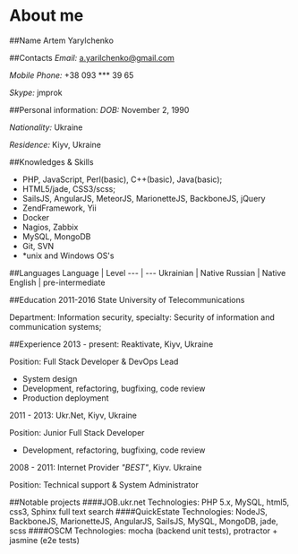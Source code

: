 # About me

##Name
Artem Yarylchenko

##Contacts
*Email:* [a.yarilchenko@gmail.com](mailto:a.yarilchenko@gmail.com)

*Mobile Phone:* +38 093 *** 39 65

*Skype:* jmprok

##Personal information:
*DOB:* November 2, 1990

*Nationality:* Ukraine

*Residence:* Kiyv, Ukraine

##Knowledges & Skills
- PHP, JavaScript, Perl(basic), C++(basic), Java(basic);
- HTML5/jade, CSS3/scss;
- SailsJS, AngularJS, MeteorJS, MarionetteJS, BackboneJS, jQuery
- ZendFramework, Yii
- Docker
- Nagios, Zabbix
- MySQL, MongoDB
- Git, SVN
- *unix and Windows OS's

##Languages
Language | Level
--- | ---
Ukrainian | Native
Russian | Native
English | pre-intermediate

##Education
2011-2016 State University of Telecommunications

Department: Information security, specialty:  Security of information and communication systems;

##Experience
2013 - present: Reaktivate, Kiyv, Ukraine

Position: Full Stack Developer & DevOps Lead
- System design
- Development, refactoring, bugfixing, code review
- Production deployment

2011 - 2013: Ukr.Net, Kiyv, Ukraine

Position: Junior Full Stack Developer
- Development, refactoring, bugfixing, code review

2008 - 2011: Internet Provider *"BEST"*, Kiyv. Ukraine

Position: Technical support & System Administrator


##Notable projects
####JOB.ukr.net
Technologies: PHP 5.x, MySQL, html5, css3, Sphinx full text search
####QuickEstate
Technologies: NodeJS, BackboneJS, MarionetteJS, AngularJS, SailsJS, MySQL, MongoDB, jade, scss
####OSCM
Technologies: mocha (backend unit tests), protractor + jasmine (e2e tests)
